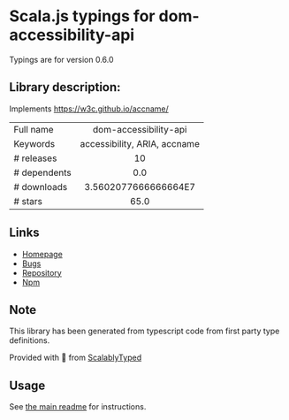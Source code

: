 
# Scala.js typings for dom-accessibility-api

Typings are for version 0.6.0

## Library description:
Implements https://w3c.github.io/accname/

|                    |                 |
| ------------------ | :-------------: |
| Full name          | dom-accessibility-api |
| Keywords           | accessibility, ARIA, accname |
| # releases         | 10 |
| # dependents       | 0.0 |
| # downloads        | 3.5602077666666664E7 |
| # stars            | 65.0 |

## Links
- [Homepage](https://github.com/eps1lon/dom-accessibility-api#readme)
- [Bugs](https://github.com/eps1lon/dom-accessibility-api/issues)
- [Repository](https://github.com/eps1lon/dom-accessibility-api)
- [Npm](https://www.npmjs.com/package/dom-accessibility-api)
    


## Note
This library has been generated from typescript code from first party type definitions.

Provided with :purple_heart: from [ScalablyTyped](https://github.com/oyvindberg/ScalablyTyped)

## Usage
See [the main readme](../../readme.md) for instructions.


